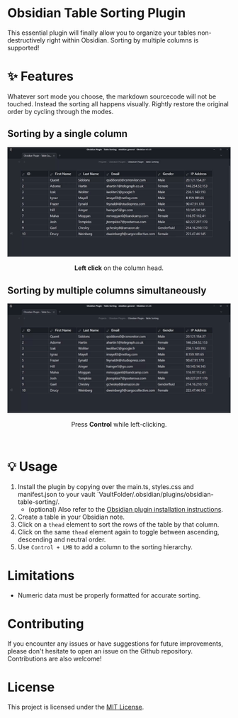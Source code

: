 # Obsidian Table Sorting Plugin

This essential plugin will finally allow you to organize your tables non-destructively right within Obsidian. Sorting by multiple columns is supported! 

# ✨ Features

Whatever sort mode you choose, the markdown sourcecode will not be touched. Instead the sorting all happens visually. Rightly restore the original order by cycling through the modes.

## Sorting by a single column
<div align="center">
	<img src="attachments/preview-single-column.gif" />
	<p><strong>Left click</strong> on the column head.</p>
</div>


## Sorting by multiple columns simultaneously
<div align="center">
	<img src="attachments/preview-multi-column.gif" />
	<p>Press <strong>Control</strong> while left-clicking.</p>
</div>

<br>

# 💡 Usage
1.  Install the plugin by copying over the main.ts, styles.css and manifest.json to your vault `VaultFolder/.obsidian/plugins/obsidian-table-sorting/.
	- (optional) Also refer to the [Obsidian plugin installation instructions](https://help.obsidian.md/Extending+Obsidian/Community+plugins).
2.  Create a table in your Obsidian note.
3.  Click on a `thead` element to sort the rows of the table by that column.
4.  Click on the same `thead` element again to toggle between ascending, descending and neutral order.
5.  Use `Control + LMB` to add a column to the sorting hierarchy. 

# Limitations

- Numeric data must be properly formatted for accurate sorting.

# Contributing

If you encounter any issues or have suggestions for future improvements, please don't hesitate to open an issue on the Github repository. Contributions are also welcome!

# License

This project is licensed under the [MIT License](LICENSE).
